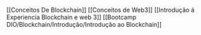 [[Conceitos De Blockchain]]
[[Conceitos de Web3]]
[[Introdução á Experiencia Blockchain e web 3]]
[[Bootcamp DIO/Blockchain/Introdução/Introdução ao Blockchain]]
